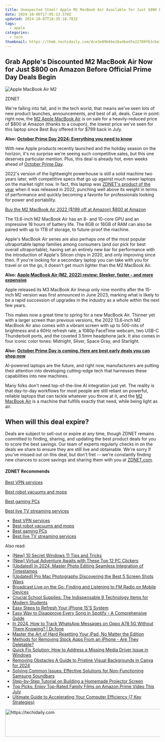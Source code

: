 ```yaml
---
title: Unexpected Steal! Apple M2 MacBook Air Available for Just $800 Before Prime Day - The Latest Deals Unveiled by Tech Expert
date: 2024-10-06T17:05:13.570Z
updated: 2024-10-07T18:35:18.703Z
tags:
  - apple
categories:
  - tech
thumbnail: https://thmb.techidaily.com/4ce3e09b6be16a4bedfe22789f63cbe3ee4e3f00e904ff59e25edd73f99d4f26.jpg
---
```


## Grab Apple's Discounted M2 MacBook Air Now for Just $800 on Amazon Before Official Prime Day Deals Begin

![Apple MacBook Air M2](https://www.zdnet.com/a/img/resize/b81dfe1bc5ab4d73746aef0f93c8657accb9c8e5/2023/07/26/64d64d3d-0afb-46db-b625-0234f945aa8a/apple-macbook-air-m2.jpg?auto=webp&width=1280)

ZDNET

We're falling into fall, and in the tech world, that means we've seen lots of new product launches, announcements, and best of all, deals. Case in point: right now, the [M2 Apple MacBook Air](https://buy.geni.us/Proxy.ashx?TSID=368250&GR%5FURL=https%3A%2F%2Fwww.amazon.com%2F2022-Apple-MacBook-Laptop-chip%2Fdp%2FB0B3C2R8MP%3Ftag%3Dzd-buy-button-20%26ascsubtag%3D%5F%5FCOM%5FCLICK%5FID%5F%5F%7C3a4cae31-b365-44fe-a8c6-ed420f1b9b15%7Cdtp&dtb=1) is on sale for a heavily-reduced price of $800 at Amazon (thanks to a coupon), the lowest price we've seen for this laptop since Best Buy offered it for $799 back in July. 

**Also:** [**October Prime Day 2024: Everything you need to know**](https://www.zdnet.com/home-and-office/october-prime-day-2024-amazon-just-announced-the-official-dates/)

With new Apple products recently launched and the holiday season on the horizon, it's no surprise we're seeing such competitive sales, but this one deserves particular mention. Plus, this deal is already hot, even weeks ahead of [October Prime Day](https://www.zdnet.com/home-and-office/october-prime-day-2024-amazon-just-announced-the-official-dates/). 

2022's version of the lightweight powerhouse is still a solid machine two years later, with competitive specs that go up against much newer laptops on the market right now. In fact, this laptop was [ZDNET's product of the year](https://www.zdnet.com/article/m2-macbook-air-zdnets-product-of-the-year/) when it was released in 2022, punching well above its weight in terms of performance and quickly becoming a favorite for professionals looking for power and portability. 

[Buy the M2 MacBook Air 2022 ($199 off at Amazon) $800 at Amazon](https://buy.geni.us/Proxy.ashx?TSID=368250&GR%5FURL=https%3A%2F%2Fwww.amazon.com%2F2022-Apple-MacBook-Laptop-chip%2Fdp%2FB0B3C2R8MP%3Ftag%3Dzd-buy-button-20%26ascsubtag%3D%5F%5FCOM%5FCLICK%5FID%5F%5F%7C3a4cae31-b365-44fe-a8c6-ed420f1b9b15%7Cdtp&dtb=1)

The 13.6-inch M2 MacBook Air has an 8- and 10-core GPU and an impressive 18 hours of battery life. The 8GB or 16GB of RAM can also be paired with up to 1TB of storage, to future-proof the machine. 

Apple's MacBook Air series are also perhaps one of the most popular ultraportable laptop families among consumers (and our pick for best overall ultraportable), having set an entirely new bar for performance with the introduction of Apple's Silicon chips in 2020, and only improving since then. If you're looking for a secondary laptop you can take with you for travel or on the go, it doesn't get much lighter than the M2 MacBook Air. 

**Also:** [**Apple MacBook Air (M2, 2022) review: Sleeker, faster - and more expensive**](https://www.zdnet.com/article/apple-macbook-air-m2-2022-review/)

Apple released its M3 MacBook Air lineup only nine months after the 15-inch M2 version was first announced in June 2023, marking what is likely to be a rapid succession of upgrades in the industry as a whole within the next few years. 

This makes now a great time to spring for a new MacBook Air. Thinner yet with a larger screen than previous versions, the 2022 13.6-inch M2 MacBook Air also comes with a vibrant screen with up to 500-nits of brightness and a 60Hz refresh rate, a 1080p FaceTime webcam, two USB-C Thunderbolt ports, and the coveted 3.5mm headphone jack. It also comes in four iconic color tones: Midnight, Silver, Space Gray, and Starlight. 

**Also:** [**October Prime Day is coming. Here are best early deals you can shop now**](https://www.zdnet.com/article/best-early-october-prime-day-deals-2024/)

AI-powered laptops are the future, and right now, manufacturers are putting their attention into developing cutting-edge tech that harnesses these capabilities into new machines.

Many folks don't need top-of-the-line AI integration just yet. The reality is that day-to-day workflows for most people are still reliant on powerful, reliable laptops that can tackle whatever you throw at it, and the [M2 MacBook Air](https://buy.geni.us/Proxy.ashx?TSID=368250&GR%5FURL=https%3A%2F%2Fwww.amazon.com%2F2022-Apple-MacBook-Laptop-chip%2Fdp%2FB0B3C2R8MP%3Ftag%3Dzd-buy-button-20%26ascsubtag%3D%5F%5FCOM%5FCLICK%5FID%5F%5F%7C3a4cae31-b365-44fe-a8c6-ed420f1b9b15%7Cdtp&dtb=1) is a machine that fulfills exactly that need, while being light as air. 

## When will this deal expire?

Deals are subject to sell-out or expire at any time, though ZDNET remains committed to finding, sharing, and updating the best product deals for you to score the best savings. Our team of experts regularly checks in on the deals we share to ensure they are still live and obtainable. We're sorry if you've missed out on this deal, but don't fret -- we're constantly finding new chances to score savings and sharing them with you at [ZDNET.com](https://www.zdnet.com/). 

#### **ZDNET** Recommends

[Best VPN services](https://www.zdnet.com/article/best-vpn/ "Best VPN services")

[Best robot vacuums and mops](https://www.zdnet.com/article/best-robot-vacuum-mop/ "Best robot vacuums and mops")

[Best gaming PCs](https://www.zdnet.com/article/best-gaming-pc/ "Best gaming PCs")

[Best live TV streaming services](https://www.zdnet.com/article/best-live-tv-streaming-service/ "Best live TV streaming services")

* [Best VPN services](https://www.zdnet.com/article/best-vpn/ "Best VPN services")
* [Best robot vacuums and mops](https://www.zdnet.com/article/best-robot-vacuum-mop/ "Best robot vacuums and mops")
* [Best gaming PCs](https://www.zdnet.com/article/best-gaming-pc/ "Best gaming PCs")
* [Best live TV streaming services](https://www.zdnet.com/article/best-live-tv-streaming-service/ "Best live TV streaming services")

<ins class="adsbygoogle"
     style="display:block"
     data-ad-format="autorelaxed"
     data-ad-client="ca-pub-7571918770474297"
     data-ad-slot="1223367746"></ins>

<ins class="adsbygoogle"
     style="display:block"
     data-ad-client="ca-pub-7571918770474297"
     data-ad-slot="8358498916"
     data-ad-format="auto"
     data-full-width-responsive="true"></ins>

<span class="atpl-alsoreadstyle">Also read:</span>
<div><ul>
<li><a href="https://extra-information.techidaily.com/new-10-secret-windows-11-tips-and-tricks/"><u>[New] 10 Secret Windows 11 Tips and Tricks</u></a></li>
<li><a href="https://screen-mirroring-recording.techidaily.com/new-virtual-adventure-awaits-with-these-top-12-pc-clickers/"><u>[New] Virtual Adventure Awaits with These Top 12 PC Clickers</u></a></li>
<li><a href="https://article-posts.techidaily.com/updated-in-2024-master-photo-editing-seamless-integration-of-timestamps/"><u>[Updated] In 2024, Master Photo Editing Seamless Integration of Timestamps</u></a></li>
<li><a href="https://screen-mirroring-recording.techidaily.com/updated-pro-mac-photography-discovering-the-best-5-screen-shots-ways/"><u>[Updated] Pro Mac Photography Discovering the Best 5 Screen Shots Ways</u></a></li>
<li><a href="https://tech-renaissance.techidaily.com/broadcast-live-on-the-go-finding-and-listening-to-fm-radio-on-mobile-devices/"><u>Broadcast Live on the Go: Finding and Listening to FM Radio on Mobile Devices</u></a></li>
<li><a href="https://tech-renaissance.techidaily.com/crucial-school-supplies-the-indispensable-9-technology-items-for-modern-students/"><u>Crucial School Supplies: The Indispensable 9 Technology Items for Modern Students</u></a></li>
<li><a href="https://tech-renaissance.techidaily.com/easy-steps-to-refresh-your-iphone-15s-system/"><u>Easy Steps to Refresh Your iPhone 15'S System</u></a></li>
<li><a href="https://tech-renaissance.techidaily.com/easy-way-to-disapprove-every-song-in-spotify-a-comprehensive-guide/"><u>Easy Way to Disapprove Every Song in Spotify - A Comprehensive Guide</u></a></li>
<li><a href="https://android-location-track.techidaily.com/in-2024-how-to-track-whatsapp-messages-on-oppo-a78-5g-without-them-knowing-drfone-by-drfone-virtual-android/"><u>In 2024, How to Track WhatsApp Messages on Oppo A78 5G Without Them Knowing? | Dr.fone</u></a></li>
<li><a href="https://tech-renaissance.techidaily.com/master-the-art-of-hard-resetting-your-ipad-no-matter-the-edition/"><u>Master the Art of Hard Resetting Your iPad, No Matter the Edition</u></a></li>
<li><a href="https://techtrends.techidaily.com/methods-for-removing-stock-apps-from-an-iphone-are-they-deletable/"><u>Methods for Removing Stock Apps From an iPhone - Are They Deletable?</u></a></li>
<li><a href="https://common-error.techidaily.com/quick-fix-solution-how-to-address-a-missing-media-driver-issue-in-windows/"><u>Quick Fix Solution: How to Address a Missing Media Driver Issue in Windows</u></a></li>
<li><a href="https://extra-guidance.techidaily.com/removing-obstacles-a-guide-to-pristine-visual-backgrounds-in-canva-for-2024/"><u>Removing Obstacles A Guide to Pristine Visual Backgrounds in Canva for 2024</u></a></li>
<li><a href="https://tech-recovery.techidaily.com/solving-common-issues-effective-solutions-for-non-functioning-samsung-soundbars/"><u>Solving Common Issues: Effective Solutions for Non-Functioning Samsung Soundbars</u></a></li>
<li><a href="https://tech-renaissance.techidaily.com/step-by-step-tutorial-on-building-a-homemade-projector-screen/"><u>Step-by-Step Tutorial on Building a Homemade Projector Screen</u></a></li>
<li><a href="https://tech-renaissance.techidaily.com/top-picks-enjoy-top-rated-family-films-on-amazon-prime-video-this-july/"><u>Top Picks: Enjoy Top-Rated Family Films on Amazon Prime Video This July</u></a></li>
<li><a href="https://tech-renaissance.techidaily.com/ultimate-guide-to-accelerating-your-computer-efficiency-7-key-strategies/"><u>Ultimate Guide to Accelerating Your Computer Efficiency (7 Key Strategies)</u></a></li>
</ul></div>

<!-- affiliate ads begin -->
<a href="https://aligracehair.sjv.io/c/5597632/1997635/19272" target="_top" id="1997635">
  <img src="//a.impactradius-go.com/display-ad/19272-1997635" border="0" alt="https://techidaily.com" width="728" height="90"/>
</a>
<img height="0" width="0" src="https://aligracehair.sjv.io/i/5597632/1997635/19272" style="position:absolute;visibility:hidden;" border="0" />
<!-- affiliate ads end -->

